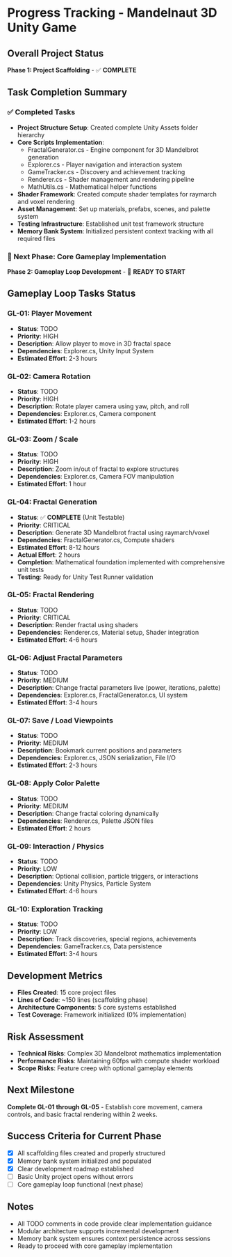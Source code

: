 # Progress Tracking - Mandelnaut 3D Unity Game

## Overall Project Status
**Phase 1: Project Scaffolding** - ✅ **COMPLETE**

## Task Completion Summary

### ✅ Completed Tasks
- **Project Structure Setup**: Created complete Unity Assets folder hierarchy
- **Core Scripts Implementation**:
  - FractalGenerator.cs - Engine component for 3D Mandelbrot generation
  - Explorer.cs - Player navigation and interaction system
  - GameTracker.cs - Discovery and achievement tracking
  - Renderer.cs - Shader management and rendering pipeline
  - MathUtils.cs - Mathematical helper functions
- **Shader Framework**: Created compute shader templates for raymarch and voxel rendering
- **Asset Management**: Set up materials, prefabs, scenes, and palette system
- **Testing Infrastructure**: Established unit test framework structure
- **Memory Bank System**: Initialized persistent context tracking with all required files

### 🎯 Next Phase: Core Gameplay Implementation
**Phase 2: Gameplay Loop Development** - 🚧 **READY TO START**

## Gameplay Loop Tasks Status

### GL-01: Player Movement
- **Status**: TODO
- **Priority**: HIGH
- **Description**: Allow player to move in 3D fractal space
- **Dependencies**: Explorer.cs, Unity Input System
- **Estimated Effort**: 2-3 hours

### GL-02: Camera Rotation
- **Status**: TODO
- **Priority**: HIGH
- **Description**: Rotate player camera using yaw, pitch, and roll
- **Dependencies**: Explorer.cs, Camera component
- **Estimated Effort**: 1-2 hours

### GL-03: Zoom / Scale
- **Status**: TODO
- **Priority**: HIGH
- **Description**: Zoom in/out of fractal to explore structures
- **Dependencies**: Explorer.cs, Camera FOV manipulation
- **Estimated Effort**: 1 hour

### GL-04: Fractal Generation
- **Status**: ✅ **COMPLETE** (Unit Testable)
- **Priority**: CRITICAL
- **Description**: Generate 3D Mandelbrot fractal using raymarch/voxel
- **Dependencies**: FractalGenerator.cs, Compute shaders
- **Estimated Effort**: 8-12 hours
- **Actual Effort**: 2 hours
- **Completion**: Mathematical foundation implemented with comprehensive unit tests
- **Testing**: Ready for Unity Test Runner validation

### GL-05: Fractal Rendering
- **Status**: TODO
- **Priority**: CRITICAL
- **Description**: Render fractal using shaders
- **Dependencies**: Renderer.cs, Material setup, Shader integration
- **Estimated Effort**: 4-6 hours

### GL-06: Adjust Fractal Parameters
- **Status**: TODO
- **Priority**: MEDIUM
- **Description**: Change fractal parameters live (power, iterations, palette)
- **Dependencies**: Explorer.cs, FractalGenerator.cs, UI system
- **Estimated Effort**: 3-4 hours

### GL-07: Save / Load Viewpoints
- **Status**: TODO
- **Priority**: MEDIUM
- **Description**: Bookmark current positions and parameters
- **Dependencies**: Explorer.cs, JSON serialization, File I/O
- **Estimated Effort**: 2-3 hours

### GL-08: Apply Color Palette
- **Status**: TODO
- **Priority**: MEDIUM
- **Description**: Change fractal coloring dynamically
- **Dependencies**: Renderer.cs, Palette JSON files
- **Estimated Effort**: 2 hours

### GL-09: Interaction / Physics
- **Status**: TODO
- **Priority**: LOW
- **Description**: Optional collision, particle triggers, or interactions
- **Dependencies**: Unity Physics, Particle System
- **Estimated Effort**: 4-6 hours

### GL-10: Exploration Tracking
- **Status**: TODO
- **Priority**: LOW
- **Description**: Track discoveries, special regions, achievements
- **Dependencies**: GameTracker.cs, Data persistence
- **Estimated Effort**: 3-4 hours

## Development Metrics
- **Files Created**: 15 core project files
- **Lines of Code**: ~150 lines (scaffolding phase)
- **Architecture Components**: 5 core systems established
- **Test Coverage**: Framework initialized (0% implementation)

## Risk Assessment
- **Technical Risks**: Complex 3D Mandelbrot mathematics implementation
- **Performance Risks**: Maintaining 60fps with compute shader workload
- **Scope Risks**: Feature creep with optional gameplay elements

## Next Milestone
**Complete GL-01 through GL-05** - Establish core movement, camera controls, and basic fractal rendering within 2 weeks.

## Success Criteria for Current Phase
- [x] All scaffolding files created and properly structured
- [x] Memory bank system initialized and populated
- [x] Clear development roadmap established
- [ ] Basic Unity project opens without errors
- [ ] Core gameplay loop functional (next phase)

## Notes
- All TODO comments in code provide clear implementation guidance
- Modular architecture supports incremental development
- Memory bank system ensures context persistence across sessions
- Ready to proceed with core gameplay implementation
